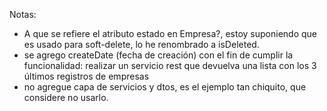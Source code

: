 Notas:

- A que se refiere el atributo estado en Empresa?, estoy suponiendo que es usado para soft-delete, lo he renombrado a isDeleted.
- se agrego createDate (fecha de creación) con el fin de cumplir la funcionalidad: realizar un servicio rest que devuelva una lista con los 3 últimos registros de empresas
- no agregue capa de servicios y dtos, es el ejemplo tan chiquito, que considere no usarlo.
